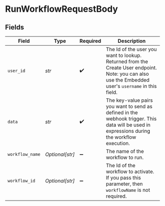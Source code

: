 # RunWorkflowRequestBody


## Fields

| Field                                                                                                                                               | Type                                                                                                                                                | Required                                                                                                                                            | Description                                                                                                                                         |
| --------------------------------------------------------------------------------------------------------------------------------------------------- | --------------------------------------------------------------------------------------------------------------------------------------------------- | --------------------------------------------------------------------------------------------------------------------------------------------------- | --------------------------------------------------------------------------------------------------------------------------------------------------- |
| `user_id`                                                                                                                                           | *str*                                                                                                                                               | :heavy_check_mark:                                                                                                                                  | The Id of the user you want to lookup. Returned from the Create User endpoint. Note: you can also use the Embedded user's `username` in this field. |
| `data`                                                                                                                                              | *str*                                                                                                                                               | :heavy_check_mark:                                                                                                                                  | The key-value pairs you want to send as defined in the webhook trigger. This data will be used in expressions during the workflow execution.        |
| `workflow_name`                                                                                                                                     | *Optional[str]*                                                                                                                                     | :heavy_minus_sign:                                                                                                                                  | The name of the workflow to run.                                                                                                                    |
| `workflow_id`                                                                                                                                       | *Optional[str]*                                                                                                                                     | :heavy_minus_sign:                                                                                                                                  | The Id of the workflow to activate. If you pass this parameter, then `workflowName` is not required.                                                |
